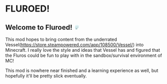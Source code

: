 # FLUROED!
## Welcome to Fluroed! ![Worker seed item](https://github.com/red4stone/Fluroed/blob/master/src/main/resources/assets/fluroed/textures/items/worker_seed.png)

This mod hopes to bring content from the underrated Vessel(https://store.steampowered.com/app/108500/Vessel/) into Minecraft.
I really love the style and ideas that Vessel has and figured that the Fluros could be fun to play with in the sandbox/survival environment of MC!

This mod is nowhere near finished and a learning experience as well, but hopefully it'll be pretty slick eventually.
